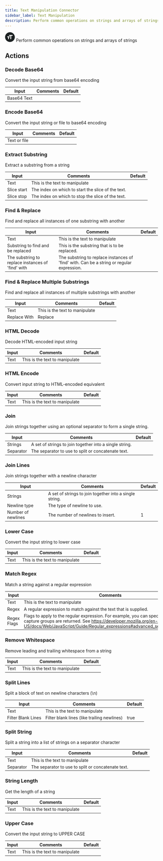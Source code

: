 ```yaml
---
title: Text Manipulation Connector
sidebar_label: Text Manipulation
description: Perform common operations on strings and arrays of strings
---
```


![Text Manipulation](./assets/text-manipulation.png#connector-icon)
Perform common operations on strings and arrays of strings

## Actions

### Decode Base64

Convert the input string from base64 encoding

| Input       | Comments | Default |
| ----------- | -------- | ------- |
| Base64 Text |          |         |

### Encode Base64

Convert the input string or file to base64 encoding

| Input        | Comments | Default |
| ------------ | -------- | ------- |
| Text or file |          |         |

### Extract Substring

Extract a substring from a string

| Input       | Comments                                           | Default |
| ----------- | -------------------------------------------------- | ------- |
| Text        | This is the text to manipulate                     |         |
| Slice start | The index on which to start the slice of the text. |         |
| Slice stop  | The index on which to stop the slice of the text.  |         |

### Find & Replace

Find and replace all instances of one substring with another

| Input                                             | Comments                                                                                  | Default |
| ------------------------------------------------- | ----------------------------------------------------------------------------------------- | ------- |
| Text                                              | This is the text to manipulate                                                            |         |
| Substring to find and be replaced                 | This is the substring that is to be replaced.                                             |         |
| The substring to replace instances of 'find' with | The substring to replace instances of 'find' with. Can be a string or regular expression. |         |

### Find & Replace Multiple Substrings

Find and replace all instances of multiple substrings with another

| Input        | Comments                       | Default |
| ------------ | ------------------------------ | ------- |
| Text         | This is the text to manipulate |         |
| Replace With | Replace                        |         |

### HTML Decode

Decode HTML-encoded input string

| Input | Comments                       | Default |
| ----- | ------------------------------ | ------- |
| Text  | This is the text to manipulate |         |

### HTML Encode

Convert input string to HTML-encoded equivalent

| Input | Comments                       | Default |
| ----- | ------------------------------ | ------- |
| Text  | This is the text to manipulate |         |

### Join

Join strings together using an optional separator to form a single string.

| Input     | Comments                                                | Default |
| --------- | ------------------------------------------------------- | ------- |
| Strings   | A set of strings to join together into a single string. |         |
| Separator | The separator to use to split or concatenate text.      |         |

### Join Lines

Join strings together with a newline character

| Input              | Comments                                                | Default |
| ------------------ | ------------------------------------------------------- | ------- |
| Strings            | A set of strings to join together into a single string. |         |
| Newline type       | The type of newline to use.                             | <br />  |
| Number of newlines | The number of newlines to insert.                       | 1       |

### Lower Case

Convert the input string to lower case

| Input | Comments                       | Default |
| ----- | ------------------------------ | ------- |
| Text  | This is the text to manipulate |         |

### Match Regex

Match a string against a regular expression

| Input       | Comments                                                                                                                                                                                                                              | Default |
| ----------- | ------------------------------------------------------------------------------------------------------------------------------------------------------------------------------------------------------------------------------------- | ------- |
| Text        | This is the text to manipulate                                                                                                                                                                                                        |         |
| Regex       | A regular expression to match against the text that is supplied.                                                                                                                                                                      |         |
| Regex Flags | Flags to apply to the regular expression. For example, you can specify 'd' to ensure capture groups are returned. See https://developer.mozilla.org/en-US/docs/Web/JavaScript/Guide/Regular_expressions#advanced_searching_with_flags | g       |

### Remove Whitespace

Remove leading and trailing whitespace from a string

| Input | Comments                       | Default |
| ----- | ------------------------------ | ------- |
| Text  | This is the text to manipulate |         |

### Split Lines

Split a block of text on newline characters (\n)

| Input              | Comments                                    | Default |
| ------------------ | ------------------------------------------- | ------- |
| Text               | This is the text to manipulate              |         |
| Filter Blank Lines | Filter blank lines (like trailing newlines) | true    |

### Split String

Split a string into a list of strings on a separator character

| Input     | Comments                                           | Default |
| --------- | -------------------------------------------------- | ------- |
| Text      | This is the text to manipulate                     |         |
| Separator | The separator to use to split or concatenate text. |         |

### String Length

Get the length of a string

| Input | Comments                       | Default |
| ----- | ------------------------------ | ------- |
| Text  | This is the text to manipulate |         |

### Upper Case

Convert the input string to UPPER CASE

| Input | Comments                       | Default |
| ----- | ------------------------------ | ------- |
| Text  | This is the text to manipulate |         |
